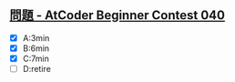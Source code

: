 ## [問題 \- AtCoder Beginner Contest 040]( https://atcoder.jp/contests/abc040/tasks )

* [x] A:3min
* [x] B:6min
* [x] C:7min
* [ ] D:retire
